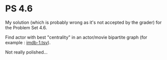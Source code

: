 PS 4.6
======

My solution (which is probably wrong as it's not accepted by the grader) for the Problem Set 4.6.

Find actor with best "centrality" in an actor/movie bipartite graph (for example : [imdb-1.tsv](http://www.udacity.com/file?file_key=agpzfnVkYWNpdHl1ckALEgZDb3Vyc2UiBWNzMjE1DAsSCUNvdXJzZVJldhgBDAsSBFVuaXQY69QQDAsSDEF0dGFjaGVkRmlsZRiSrQsM)).

Not really polished...

